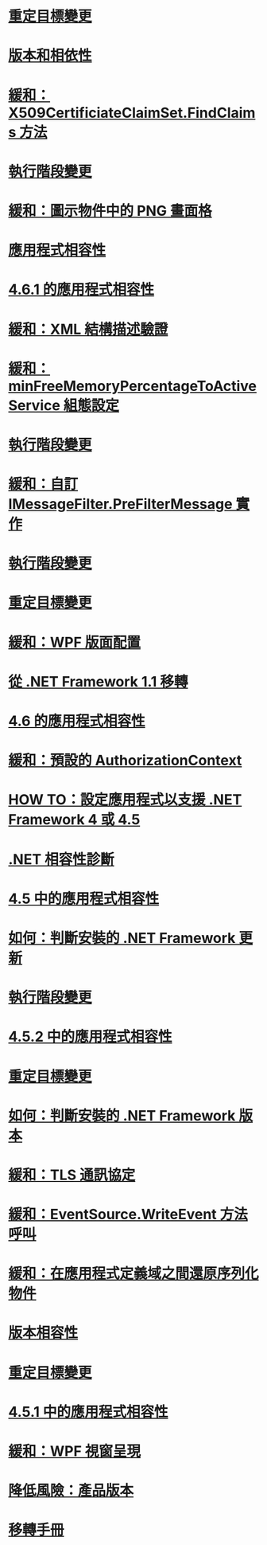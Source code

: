 # [重定目標變更](retargeting-changes-in-the-net-framework-4-6.md)
# [版本和相依性](versions-and-dependencies.md)
# [緩和：X509CertificiateClaimSet.FindClaims 方法](mitigation-x509certificateclaimset-findclaims-method.md)
# [執行階段變更](runtime-changes-in-the-net-framework-4-5-1.md)
# [緩和：圖示物件中的 PNG 畫面格](mitigation-png-frames-in-icon-objects.md)
# [應用程式相容性](application-compatibility.md)
# [4.6.1 的應用程式相容性](application-compatibility-in-the-net-framework-4-6-1.md)
# [緩和：XML 結構描述驗證](mitigation-xml-schema-validation.md)
# [緩和：minFreeMemoryPercentageToActiveService 組態設定](mitigation-minfreememorypercentagetoactiveservice-configuration-setting.md)
# [執行階段變更](runtime-changes-in-the-net-framework-4-6-1.md)
# [緩和：自訂 IMessageFilter.PreFilterMessage 實作](mitigation-custom-imessagefilter-prefiltermessage-implementations.md)
# [執行階段變更](runtime-changes-in-the-net-framework-4-5-2.md)
# [重定目標變更](retargeting-changes-in-the-net-framework-4-5-1.md)
# [緩和：WPF 版面配置](mitigation-wpf-layout.md)
# [從 .NET Framework 1.1 移轉](migrating-from-the-net-framework-1-1.md)
# [4.6 的應用程式相容性](application-compatibility-in-the-net-framework-4-6.md)
# [緩和：預設的 AuthorizationContext](mitigation-default-authorizationcontext.md)
# [HOW TO：設定應用程式以支援 .NET Framework 4 或 4.5](how-to-configure-an-app-to-support-net-framework-4-or-4-5.md)
# [.NET 相容性診斷](net-compatibility-diagnostics.md)
# [4.5 中的應用程式相容性](application-compatibility-in-the-net-framework-4-5.md)
# [如何：判斷安裝的 .NET Framework 更新](how-to-determine-which-net-framework-updates-are-installed.md)
# [執行階段變更](runtime-changes-in-the-net-framework-4-6.md)
# [4.5.2 中的應用程式相容性](application-compatibility-in-the-net-framework-4-5-2.md)
# [重定目標變更](retargeting-changes-in-the-net-framework-4-6-1.md)
# [如何：判斷安裝的 .NET Framework 版本](how-to-determine-which-versions-are-installed.md)
# [緩和：TLS 通訊協定](mitigation-tls-protocols.md)
# [緩和：EventSource.WriteEvent 方法呼叫](mitigation-eventsource-writeevent-method-calls.md)
# [緩和：在應用程式定義域之間還原序列化物件](mitigation-deserialization-of-objects-across-app-domains.md)
# [版本相容性](version-compatibility.md)
# [重定目標變更](retargeting-changes-in-the-net-framework-4-5-2.md)
# [4.5.1 中的應用程式相容性](application-compatibility-in-the-net-framework-4-5-1.md)
# [緩和：WPF 視窗呈現](mitigation-wpf-window-rendering.md)
# [降低風險：產品版本](mitigation-product-versioning.md)
# [移轉手冊](migration-guide-to-the-net-framework-4-7-4-6-and-4-5.md)
